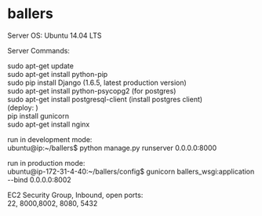 ballers
=======

Server OS: Ubuntu 14.04 LTS

Server Commands:  

sudo apt-get update  
sudo apt-get install python-pip  
sudo pip install Django  (1.6.5, latest production version)  
sudo apt-get install python-psycopg2 (for postgres)  
sudo apt-get install postgresql-client (install postgres client)  
(deploy: )  
pip install gunicorn  
sudo apt-get install nginx  

run in development mode:  
ubuntu@ip:~/ballers$ python manage.py runserver 0.0.0.0:8000  

run in production mode:  
ubuntu@ip-172-31-4-40:~/ballers/config$ gunicorn ballers_wsgi:application --bind 0.0.0.0:8002  

EC2 Security Group, Inbound, open ports:  
22, 8000,8002, 8080, 5432  
